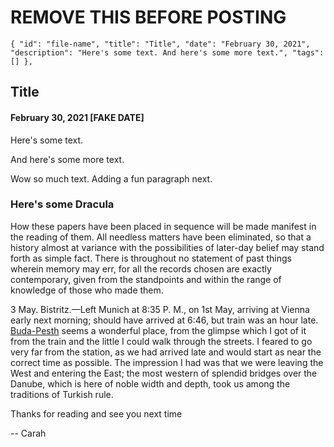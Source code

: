 # REMOVE THIS BEFORE POSTING 
`{
      "id": "file-name",
      "title": "Title",
      "date": "February 30, 2021",
      "description": "Here's some text. And here's some more text.",
      "tags": []
    },`



## Title
#### February 30, 2021 [FAKE DATE]
Here's some text.

And here's some more text.

Wow so much text. Adding a fun paragraph next.

### Here's some Dracula

How these papers have been placed in sequence will be made manifest in the reading of them. All needless matters have been eliminated, so that a history almost at variance with the possibilities of later-day belief may stand forth as simple fact. There is throughout no statement of past things wherein memory may err, for all the records chosen are exactly contemporary, given from the standpoints and within the range of knowledge of those who made them.

3 May. Bistritz.—Left Munich at 8:35 P. M., on 1st May, arriving at Vienna early next morning; should have arrived at 6:46, but train was an hour late. [Buda-Pesth](https://www.google.com/maps/place/Budapest,+Hungary/@47.4812134,19.130303,11z/data=!3m1!4b1!4m6!3m5!1s0x4741c334d1d4cfc9:0x400c4290c1e1160!8m2!3d47.497912!4d19.040235!16zL20vMDk1d18?entry=ttu) seems a wonderful place, from the glimpse which I got of it from the train and the little I could walk through the streets. I feared to go very far from the station, as we had arrived late and would start as near the correct time as possible. The impression I had was that we were leaving the West and entering the East; the most western of splendid bridges over the Danube, which is here of noble width and depth, took us among the traditions of Turkish rule.

Thanks for reading and see you next time

-- Carah